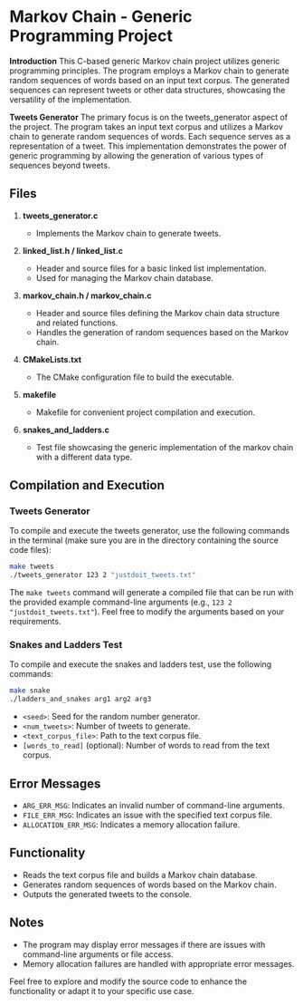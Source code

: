 # Markov Chain - Generic Programming Project

**Introduction**
This C-based generic Markov chain project utilizes generic programming principles. The program employs a Markov chain to generate random sequences of words based on an input text corpus. The generated sequences can represent tweets or other data structures, showcasing the versatility of the implementation.

**Tweets Generator**
The primary focus is on the tweets_generator aspect of the project. The program takes an input text corpus and utilizes a Markov chain to generate random sequences of words. Each sequence serves as a representation of a tweet. This implementation demonstrates the power of generic programming by allowing the generation of various types of sequences beyond tweets.

## Files

1. **tweets_generator.c**
   - Implements the Markov chain to generate tweets.

2. **linked_list.h / linked_list.c**
   - Header and source files for a basic linked list implementation.
   - Used for managing the Markov chain database.

3. **markov_chain.h / markov_chain.c**
   - Header and source files defining the Markov chain data structure and related functions.
   - Handles the generation of random sequences based on the Markov chain.

4. **CMakeLists.txt**
   - The CMake configuration file to build the executable.

5. **makefile**
   - Makefile for convenient project compilation and execution.

6. **snakes_and_ladders.c**
   - Test file showcasing the generic implementation of the markov chain with a different data type.

## Compilation and Execution

### Tweets Generator

To compile and execute the tweets generator, use the following commands in the terminal (make sure you are in the directory containing the source code files):

```bash
make tweets
./tweets_generator 123 2 "justdoit_tweets.txt"
```

The `make tweets` command will generate a compiled file that can be run with the provided example command-line arguments (e.g., `123 2 "justdoit_tweets.txt"`). Feel free to modify the arguments based on your requirements.

### Snakes and Ladders Test

To compile and execute the snakes and ladders test, use the following commands:

```bash
make snake
./ladders_and_snakes arg1 arg2 arg3
```


- `<seed>`: Seed for the random number generator.
- `<num_tweets>`: Number of tweets to generate.
- `<text_corpus_file>`: Path to the text corpus file.
- `[words_to_read]` (optional): Number of words to read from the text corpus.

## Error Messages

- `ARG_ERR_MSG`: Indicates an invalid number of command-line arguments.
- `FILE_ERR_MSG`: Indicates an issue with the specified text corpus file.
- `ALLOCATION_ERR_MSG`: Indicates a memory allocation failure.

## Functionality

- Reads the text corpus file and builds a Markov chain database.
- Generates random sequences of words based on the Markov chain.
- Outputs the generated tweets to the console.

## Notes

- The program may display error messages if there are issues with command-line arguments or file access.
- Memory allocation failures are handled with appropriate error messages.

Feel free to explore and modify the source code to enhance the functionality or adapt it to your specific use case.
